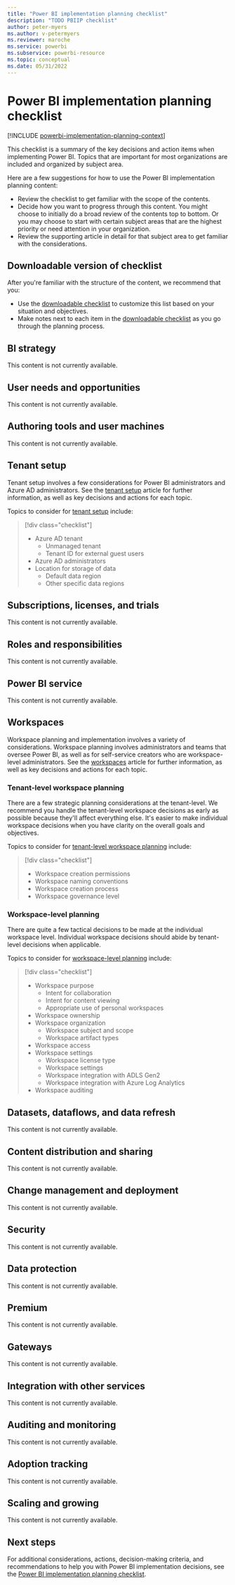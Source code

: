 ```yaml
---
title: "Power BI implementation planning checklist"
description: "TODO PBIIP checklist"
author: peter-myers
ms.author: v-petermyers
ms.reviewer: maroche
ms.service: powerbi
ms.subservice: powerbi-resource
ms.topic: conceptual
ms.date: 05/31/2022
---
```


# Power BI implementation planning checklist

[!INCLUDE [powerbi-implementation-planning-context](includes/powerbi-implementation-planning-context.md)]

This checklist is a summary of the key decisions and action items when implementing Power BI. Topics that are important for most organizations are included and organized by subject area.

Here are a few suggestions for how to use the Power BI implementation planning content:

- Review the checklist to get familiar with the scope of the contents.
- Decide how you want to progress through this content. You might choose to initially do a broad review of the contents top to bottom. Or you may choose to start with certain subject areas that are the highest priority or need attention in your organization.
- Review the supporting article in detail for that subject area to get familiar with the considerations.

## Downloadable version of checklist

After you're familiar with the structure of the content, we recommend that you:

- Use the [downloadable checklist](http://todo-link-to-the-download-file/) to customize this list based on your situation and objectives.
- Make notes next to each item in the [downloadable checklist](http://todo-link-to-the-download-file/) as you go through the planning process.

## BI strategy

This content is not currently available.

## User needs and opportunities

This content is not currently available.

## Authoring tools and user machines

This content is not currently available.

## Tenant setup

Tenant setup involves a few considerations for Power BI administrators and Azure AD administrators. See the [tenant setup](http://todo-link-to-the-supporting-article/) article for further information, as well as key decisions and actions for each topic.

Topics to consider for [tenant setup](http://todo-link-to-the-supporting-article/) include:

> [!div class="checklist"]
> - Azure AD tenant
>   - Unmanaged tenant
>   - Tenant ID for external guest users
> - Azure AD administrators
> - Location for storage of data
>   - Default data region
>   - Other specific data regions

## Subscriptions, licenses, and trials

This content is not currently available.

## Roles and responsibilities

This content is not currently available.

## Power BI service

This content is not currently available.

## Workspaces

Workspace planning and implementation involves a variety of considerations. Workspace planning involves administrators and teams that oversee Power BI, as well as for self-service creators who are workspace-level administrators. See the [workspaces](http://todo-link-to-the-supporting-article/) article for further information, as well as key decisions and actions for each topic.

### Tenant-level workspace planning

There are a few strategic planning considerations at the tenant-level. We recommend you handle the tenant-level workspace decisions as early as possible because they'll affect everything else. It's easier to make individual workspace decisions when you have clarity on the overall goals and objectives.

Topics to consider for [tenant-level workspace planning](http://todo-link-to-the-focus-area-in-supporting-article/) include:

> [!div class="checklist"]
> - Workspace creation permissions
> - Workspace naming conventions
> - Workspace creation process
> - Workspace governance level

### Workspace-level planning

There are quite a few tactical decisions to be made at the individual workspace level. Individual workspace decisions should abide by tenant-level decisions when applicable.

Topics to consider for [workspace-level planning](http://todo-link-to-the-focus-area-in-supporting-article/) include:

> [!div class="checklist"]
> - Workspace purpose
>   - Intent for collaboration
>   - Intent for content viewing
>   - Appropriate use of personal workspaces
> - Workspace ownership
> - Workspace organization
>   - Workspace subject and scope
>   - Workspace artifact types
> - Workspace access
> - Workspace settings
>   - Workspace license type
>   - Workspace settings
>   - Workspace integration with ADLS Gen2
>   - Workspace integration with Azure Log Analytics
> - Workspace auditing

## Datasets, dataflows, and data refresh

This content is not currently available.

## Content distribution and sharing

This content is not currently available.

## Change management and deployment

This content is not currently available.

## Security

This content is not currently available.

## Data protection

This content is not currently available.

## Premium

This content is not currently available.

## Gateways

This content is not currently available.

## Integration with other services

This content is not currently available.

## Auditing and monitoring

This content is not currently available.

## Adoption tracking

This content is not currently available.

## Scaling and growing

This content is not currently available.

## Next steps

For additional considerations, actions, decision-making criteria, and recommendations to help you with Power BI implementation decisions, see the [Power BI implementation planning checklist](http://todo-link-to-high-level-checklist/).
